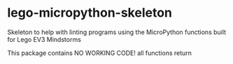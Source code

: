 # lego-micropython-skeleton

Skeleton to help with linting programs using the MicroPython functions built for Lego EV3 Mindstorms

This package contains NO WORKING CODE! all functions return